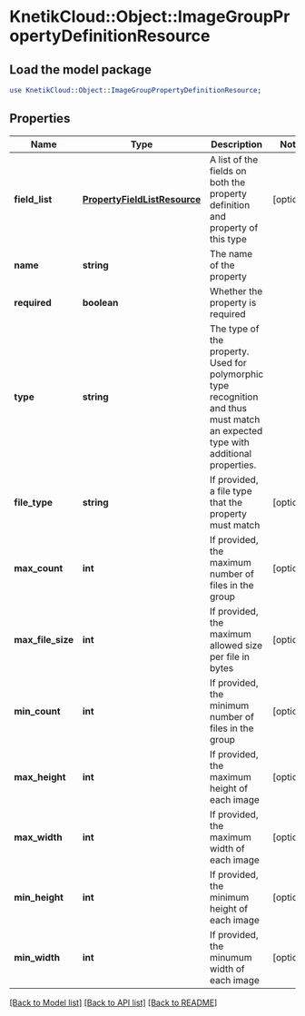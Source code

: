 # KnetikCloud::Object::ImageGroupPropertyDefinitionResource

## Load the model package
```perl
use KnetikCloud::Object::ImageGroupPropertyDefinitionResource;
```

## Properties
Name | Type | Description | Notes
------------ | ------------- | ------------- | -------------
**field_list** | [**PropertyFieldListResource**](PropertyFieldListResource.md) | A list of the fields on both the property definition and property of this type | [optional] 
**name** | **string** | The name of the property | 
**required** | **boolean** | Whether the property is required | 
**type** | **string** | The type of the property. Used for polymorphic type recognition and thus must match an expected type with additional properties. | 
**file_type** | **string** | If provided, a file type that the property must match | [optional] 
**max_count** | **int** | If provided, the maximum number of files in the group | [optional] 
**max_file_size** | **int** | If provided, the maximum allowed size per file in bytes | [optional] 
**min_count** | **int** | If provided, the minimum number of files in the group | [optional] 
**max_height** | **int** | If provided, the maximum height of each image | [optional] 
**max_width** | **int** | If provided, the maximum width of each image | [optional] 
**min_height** | **int** | If provided, the minimum height of each image | [optional] 
**min_width** | **int** | If provided, the minumum width of each image | [optional] 

[[Back to Model list]](../README.md#documentation-for-models) [[Back to API list]](../README.md#documentation-for-api-endpoints) [[Back to README]](../README.md)


